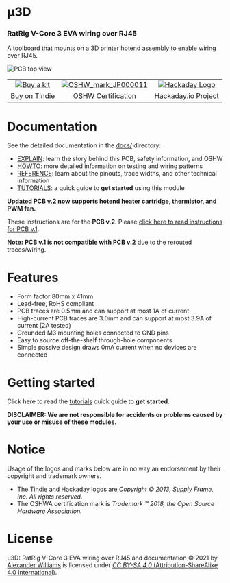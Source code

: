 # μ3D

### RatRig V-Core 3 EVA wiring over RJ45

A toolboard that mounts on a 3D printer hotend assembly to enable wiring over RJ45.

![PCB top view](https://user-images.githubusercontent.com/153401/143676055-7cb131ab-f89a-4768-b686-9a6754456bf6.jpg)

| | | |
| :----: | :----: | :----: |
| [![Buy a kit](https://d2ss6ovg47m0r5.cloudfront.net/badges/tindie-mediums.png)](https://www.tindie.com/products/24538/) | [![OSHW_mark_JP000011](https://user-images.githubusercontent.com/153401/143676348-b9fd428a-fe6e-4b20-b138-f42f5c88e116.jpg)](https://certification.oshwa.org/jp000011.html) | [![Hackaday Logo](https://user-images.githubusercontent.com/153401/143677228-15d67af3-fab9-45e9-927f-af2f3e5dd887.png)](https://hackaday.io/project/180918-3d-ratrig-v-core-3-eva-wiring-over-rj45) |
| [Buy on Tindie](https://www.tindie.com/products/24538/) | [OSHW Certification](https://certification.oshwa.org/jp000011.html) | [Hackaday.io Project](https://hackaday.io/project/180918-3d-ratrig-v-core-3-eva-wiring-over-rj45) |

# Documentation

See the detailed documentation in the [docs/](docs/) directory:

  * [EXPLAIN](docs/EXPLAIN.md): learn the story behind this PCB, safety information, and OSHW
  * [HOWTO](docs/HOWTO.md): more detailed information on testing and wiring patterns
  * [REFERENCE](docs/REFERENCE.md): learn about the pinouts, trace widths, and other technical information
  * [TUTORIALS](docs/TUTORIALS.md): a quick guide to **get started** using this module

**Updated PCB v.2 now supports hotend heater cartridge, thermistor, and PWM fan.**

These instructions are for the **PCB v.2**. Please [click here to read instructions for PCB v.1](https://github.com/aw/hw-micro3d/releases/tag/v1).

**Note:** **PCB v.1 is not compatible with PCB v.2** due to the rerouted traces/wiring.

# Features

  * Form factor 80mm x 41mm
  * Lead-free, RoHS compliant
  * PCB traces are 0.5mm and can support at most 1A of current
  * High-current PCB traces are 3.0mm and can support at most 3.9A of current (2A tested)
  * Grounded M3 mounting holes connected to GND pins
  * Easy to source off-the-shelf through-hole components
  * Simple passive design draws 0mA current when no devices are connected

# Getting started

Click here to read the [tutorials](docs/TUTORIALS.md) quick guide to **get started**.

**DISCLAIMER: We are not responsible for accidents or problems caused by your use or misuse of these modules.**

# Notice

Usage of the logos and marks below are in no way an endorsement by their copyright and trademark owners.

* The Tindie and Hackaday logos are _Copyright © 2013, Supply Frame, Inc. All rights reserved._
* The OSHWA certification mark is _Trademark ™ 2018, the Open Source Hardware Association._

# License

μ3D: RatRig V-Core 3 EVA wiring over RJ45 and documentation © 2021 by [Alexander Williams](https://a1w.ca/) is licensed under [_CC BY-SA 4.0_ (Attribution-ShareAlike 4.0 International)](https://creativecommons.org/licenses/by-sa/4.0/).
